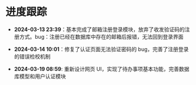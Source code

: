 # 进度跟踪

- **2024-03-13 23:39**：基本完成了邮箱注册登录模块，放弃了收发验证码的注册方式。bug：注册已经在数据库中存在的邮箱后报错，无法回到登录界面

- **2024-03-14 10:01**：修复了认证页面无法验证密码的 bug，完善了注册登录的错误检校机制

- **2024-03-19 08:59**: 重新设计网页 UI，实现了待办事项基本功能，完善数据库模型和用户认证模块
